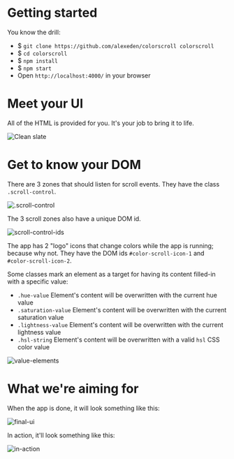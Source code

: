 # Getting started

You know the drill:

- $ `git clone https://github.com/alexeden/colorscroll colorscroll`
- $ `cd colorscroll`
- $ `npm install`
- $ `npm start`
- Open `http://localhost:4000/` in your browser

# Meet your UI

All of the HTML is provided for you. It's your job to bring it to life.

![Clean slate](https://github.com/alexeden/colorscroll/blob/master/docs/color-scroll-off.png)

# Get to know your DOM

There are 3 zones that should listen for scroll events. They have the class `.scroll-control`.

![.scroll-control](https://github.com/alexeden/colorscroll/blob/master/docs/scroll-controls.png)

The 3 scroll zones also have a unique DOM id.

![scroll-control-ids](https://github.com/alexeden/colorscroll/blob/master/docs/scroll-control-ids.png)

The app has 2 "logo" icons that change colors while the app is running; because why not. They have the DOM ids `#color-scroll-icon-1` and `#color-scroll-icon-2`.

Some classes mark an element as a target for having its content filled-in with a specific value:
- `.hue-value` Element's content will be overwritten with the current hue value
- `.saturation-value` Element's content will be overwritten with the current saturation value
- `.lightness-value` Element's content will be overwritten with the current lightness value
- `.hsl-string` Element's content will be overwritten with a valid `hsl` CSS color value

![value-elements](https://github.com/alexeden/colorscroll/blob/master/docs/value-elements.png)

# What we're aiming for

When the app is done, it will look something like this:

![final-ui](https://github.com/alexeden/colorscroll/blob/master/docs/color-scroll-on.png)

In action, it'll look something like this:

![in-action](https://github.com/alexeden/colorscroll/blob/master/docs/color-scroll.gif)
